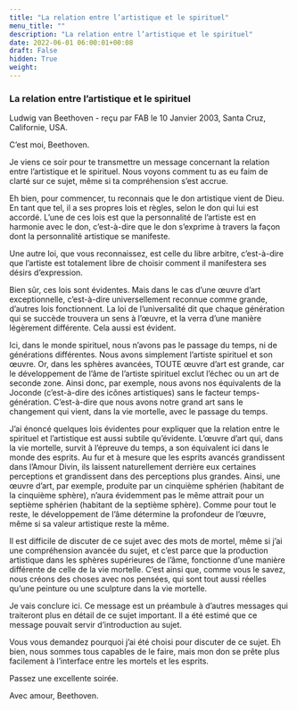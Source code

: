 ```yaml
---
title: "La relation entre l’artistique et le spirituel"
menu_title: ""
description: "La relation entre l’artistique et le spirituel"
date: 2022-06-01 06:00:01+00:08
draft: False
hidden: True
weight:
---
```

### La relation entre l’artistique et le spirituel

Ludwig van Beethoven - reçu par FAB le 10 Janvier 2003, Santa Cruz, Californie, USA.

C’est moi, Beethoven.

Je viens ce soir pour te transmettre un message concernant la relation entre l’artistique et le spirituel. Nous voyons comment tu as eu faim de clarté sur ce sujet, même si ta compréhension s’est accrue.

Eh bien, pour commencer, tu reconnais que le don artistique vient de Dieu. En tant que tel, il a ses propres lois et règles, selon le don qui lui est accordé. L’une de ces lois est que la personnalité de l’artiste est en harmonie avec le don, c’est-à-dire que le don s’exprime à travers la façon dont la personnalité artistique se manifeste.

Une autre loi, que vous reconnaissez, est celle du libre arbitre, c’est-à-dire que l’artiste est totalement libre de choisir comment il manifestera ses désirs d’expression.

Bien sûr, ces lois sont évidentes. Mais dans le cas d’une œuvre d’art exceptionnelle, c’est-à-dire universellement reconnue comme grande, d’autres lois fonctionnent. La loi de l’universalité dit que chaque génération qui se succède trouvera un sens à l’œuvre, et la verra d’une manière légèrement différente. Cela aussi est évident.

Ici, dans le monde spirituel, nous n’avons pas le passage du temps, ni de générations différentes. Nous avons simplement l’artiste spirituel et son œuvre. Or, dans les sphères avancées, TOUTE œuvre d’art est grande, car le développement de l’âme de l’artiste spirituel exclut l’échec ou un art de seconde zone. Ainsi donc, par exemple, nous avons nos équivalents de la Joconde (c’est-à-dire des icônes artistiques) sans le facteur temps-génération. C’est-à-dire que nous avons notre grand art sans le changement qui vient, dans la vie mortelle, avec le passage du temps.

J’ai énoncé quelques lois évidentes pour expliquer que la relation entre le spirituel et l’artistique est aussi subtile qu’évidente. L’œuvre d’art qui, dans la vie mortelle, survit à l’épreuve du temps, a son équivalent ici dans le monde des esprits. Au fur et à mesure que les esprits avancés grandissent dans l’Amour Divin, ils laissent naturellement derrière eux certaines perceptions et grandissent dans des perceptions plus grandes. Ainsi, une œuvre d’art, par exemple, produite par un cinquième sphérien (habitant de la cinquième sphère), n’aura évidemment pas le même attrait pour un septième sphérien (habitant de la septième sphère). Comme pour tout le reste, le développement de l’âme détermine la profondeur de l’œuvre, même si sa valeur artistique reste la même.

Il est difficile de discuter de ce sujet avec des mots de mortel, même si j’ai une compréhension avancée du sujet, et c’est parce que la production artistique dans les sphères supérieures de l’âme, fonctionne d’une manière différente de celle de la vie mortelle. C’est ainsi que, comme vous le savez, nous créons des choses avec nos pensées, qui sont tout aussi réelles qu’une peinture ou une sculpture dans la vie mortelle.

Je vais conclure ici. Ce message est un préambule à d’autres messages qui traiteront plus en détail de ce sujet important. Il a été estimé que ce message pouvait servir d’introduction au sujet.

Vous vous demandez pourquoi j’ai été choisi pour discuter de ce sujet. Eh bien, nous sommes tous capables de le faire, mais mon don se prête plus facilement à l’interface entre les mortels et les esprits.

Passez une excellente soirée.

Avec amour, Beethoven.
